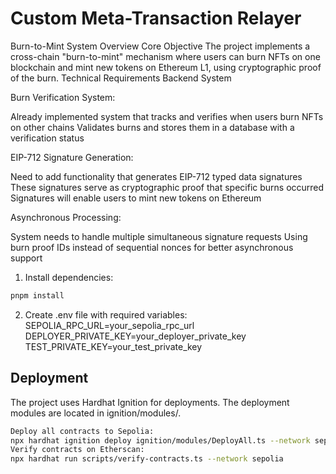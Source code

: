 # Custom Meta-Transaction Relayer

Burn-to-Mint System Overview
Core Objective
The project implements a cross-chain "burn-to-mint" mechanism where users can burn NFTs on one blockchain and mint new tokens on Ethereum L1, using cryptographic proof of the burn.
Technical Requirements
Backend System

Burn Verification System:

Already implemented system that tracks and verifies when users burn NFTs on other chains
Validates burns and stores them in a database with a verification status


EIP-712 Signature Generation:

Need to add functionality that generates EIP-712 typed data signatures
These signatures serve as cryptographic proof that specific burns occurred
Signatures will enable users to mint new tokens on Ethereum


Asynchronous Processing:

System needs to handle multiple simultaneous signature requests
Using burn proof IDs instead of sequential nonces for better asynchronous support

1. Install dependencies:
```bash
pnpm install
```

2. Create .env file with required variables:
SEPOLIA_RPC_URL=your_sepolia_rpc_url
DEPLOYER_PRIVATE_KEY=your_deployer_private_key
TEST_PRIVATE_KEY=your_test_private_key

## Deployment
The project uses Hardhat Ignition for deployments. The deployment modules are located in ignition/modules/.

```bash
Deploy all contracts to Sepolia:
npx hardhat ignition deploy ignition/modules/DeployAll.ts --network sepolia
Verify contracts on Etherscan:
npx hardhat run scripts/verify-contracts.ts --network sepolia
```
